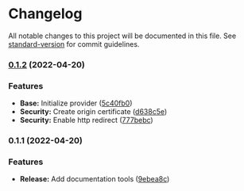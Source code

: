 # Changelog

All notable changes to this project will be documented in this file. See [standard-version](https://github.com/conventional-changelog/standard-version) for commit guidelines.

### [0.1.2](https://github.com/Tripstagger-AA/tripstagger-cloudflare-infrastructure/compare/v0.1.1...v0.1.2) (2022-04-20)


### Features

* **Base:** Initialize provider ([5c40fb0](https://github.com/Tripstagger-AA/tripstagger-cloudflare-infrastructure/commit/5c40fb0431c1c9b3c6444daa35d7ab3f30ee76be))
* **Security:** Create origin certificate ([d638c5e](https://github.com/Tripstagger-AA/tripstagger-cloudflare-infrastructure/commit/d638c5e96fe480ca6cddf5f055c25978302219fe))
* **Security:** Enable http redirect ([777bebc](https://github.com/Tripstagger-AA/tripstagger-cloudflare-infrastructure/commit/777bebce6b3a02b03d67f3ee58a736391284d2ee))

### 0.1.1 (2022-04-20)


### Features

* **Release:** Add documentation tools ([9ebea8c](https://github.com/Tripstagger-AA/tripstagger-cloudflare-infrastructure/commit/9ebea8c95f3edd180bf881b99685975913415f63))
